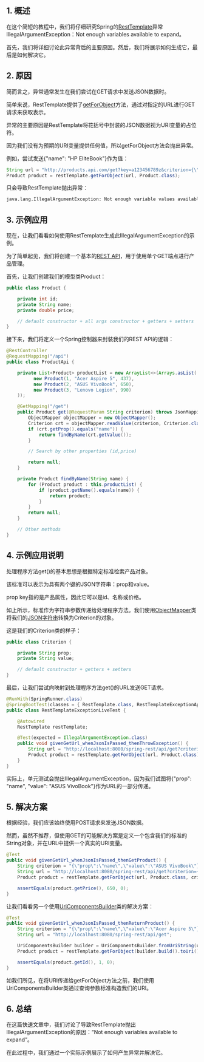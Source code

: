 ## 1. 概述

在这个简短的教程中，我们将仔细研究Spring的[RestTemplate](https://www.baeldung.com/rest-template)异常IllegalArgumentException：Not enough variables available to expand。

首先，我们将详细讨论此异常背后的主要原因。然后，我们将展示如何生成它，最后是如何解决它。

## 2. 原因

简而言之，异常通常发生在我们尝试在GET请求中发送JSON数据时。

简单来说，RestTemplate提供了[getForObject](https://www.baeldung.com/rest-template#2-retrieving-pojo-instead-of-json)方法，通过对指定的URL进行GET请求来获取表示。

异常的主要原因是RestTemplate将花括号中封装的JSON数据视为URI变量的占位符。

因为我们没有为预期的URI变量提供任何值，所以getForObject方法会抛出异常。

例如，尝试发送{"name": "HP EliteBook"}作为值：

```java
String url = "http://products.api.com/get?key=a123456789z&criterion={\"name\":\"HP EliteBook\"}";
Product product = restTemplate.getForObject(url, Product.class);
```

只会导致RestTemplate抛出异常：

```bash
java.lang.IllegalArgumentException: Not enough variable values available to expand 'name'
```

## 3. 示例应用

现在，让我们看看如何使用RestTemplate生成此IllegalArgumentException的示例。

为了简单起见，我们将创建一个基本的[REST API](https://www.baeldung.com/rest-with-spring-series)，用于使用单个GET端点进行产品管理。

首先，让我们创建我们的模型类Product：

```java
public class Product {

    private int id;
    private String name;
    private double price;

    // default constructor + all args constructor + getters + setters 
}
```

接下来，我们将定义一个Spring控制器来封装我们的REST API的逻辑：

```java
@RestController
@RequestMapping("/api")
public class ProductApi {

    private List<Product> productList = new ArrayList<>(Arrays.asList(
          new Product(1, "Acer Aspire 5", 437),
          new Product(2, "ASUS VivoBook", 650),
          new Product(3, "Lenovo Legion", 990)
    ));

    @GetMapping("/get")
    public Product get(@RequestParam String criterion) throws JsonMappingException, JsonProcessingException {
        ObjectMapper objectMapper = new ObjectMapper();
        Criterion crt = objectMapper.readValue(criterion, Criterion.class);
        if (crt.getProp().equals("name")) {
            return findByName(crt.getValue());
        }

        // Search by other properties (id,price)

        return null;
    }

    private Product findByName(String name) {
        for (Product product : this.productList) {
            if (product.getName().equals(name)) {
                return product;
            }
        }
        return null;
    }

    // Other methods
}
```

## 4. 示例应用说明

处理程序方法get()的基本思想是根据特定标准检索产品对象。

该标准可以表示为具有两个键的JSON字符串：prop和value。

prop key指的是产品属性，因此它可以是id、名称或价格。

如上所示，标准作为字符串参数传递给处理程序方法。我们使用[ObjectMapper](https://www.baeldung.com/jackson-object-mapper-tutorial)类将我们的[JSON字符串](https://www.baeldung.com/spring-mvc-send-json-parameters#send-json-parameter-in-get)转换为Criterion的对象。

这是我们的Criterion类的样子：

```java
public class Criterion {

    private String prop;
    private String value;

    // default constructor + getters + setters
}
```

最后，让我们尝试向映射到处理程序方法get()的URL发送GET请求。

```java
@RunWith(SpringRunner.class)
@SpringBootTest(classes = { RestTemplate.class, RestTemplateExceptionApplication.class })
public class RestTemplateExceptionLiveTest {

    @Autowired
    RestTemplate restTemplate;

    @Test(expected = IllegalArgumentException.class)
    public void givenGetUrl_whenJsonIsPassed_thenThrowException() {
        String url = "http://localhost:8080/spring-rest/api/get?criterion={\"prop\":\"name\",\"value\":\"ASUS VivoBook\"}";
        Product product = restTemplate.getForObject(url, Product.class);
    }
}
```

实际上，单元测试会抛出IllegalArgumentException，因为我们试图将{"prop": "name", "value": "ASUS VivoBook"}作为URL的一部分传递。

## 5. 解决方案

根据经验，我们应该始终使用POST请求来发送JSON数据。

然而，虽然不推荐，但使用GET的可能解决方案是定义一个包含我们的标准的String对象，并在URL中提供一个真实的URI变量。

```java
@Test
public void givenGetUrl_whenJsonIsPassed_thenGetProduct() {
    String criterion = "{\"prop\":\"name\",\"value\":\"ASUS VivoBook\"}";
    String url = "http://localhost:8080/spring-rest/api/get?criterion={criterion}";
    Product product = restTemplate.getForObject(url, Product.class, criterion);

    assertEquals(product.getPrice(), 650, 0);
}
```

让我们看看另一个使用[UriComponentsBuilder](https://www.baeldung.com/spring-uricomponentsbuilder)类的解决方案：

```java
@Test
public void givenGetUrl_whenJsonIsPassed_thenReturnProduct() {
    String criterion = "{\"prop\":\"name\",\"value\":\"Acer Aspire 5\"}";
    String url = "http://localhost:8080/spring-rest/api/get";

    UriComponentsBuilder builder = UriComponentsBuilder.fromUriString(url).queryParam("criterion", criterion);
    Product product = restTemplate.getForObject(builder.build().toUri(), Product.class);

    assertEquals(product.getId(), 1, 0);
}
```

如我们所见，在将URI传递给getForObject方法之前，我们使用UriComponentsBuilder类通过查询参数标准构造我们的URI。

## 6. 总结

在这篇快速文章中，我们讨论了导致RestTemplate抛出IllegalArgumentException的原因：“Not enough variables available to expand”。

在此过程中，我们通过一个实际示例展示了如何产生异常并解决它。